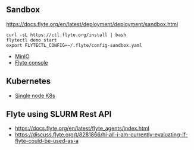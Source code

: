 ## Sandbox

https://docs.flyte.org/en/latest/deployment/deployment/sandbox.html

```
curl -sL https://ctl.flyte.org/install | bash
flytectl demo start
export FLYTECTL_CONFIG=~/.flyte/config-sandbox.yaml
```
- [MinIO](http://localhost:30080/minio/login)
- [Flyte console](http://localhost:30080/console)

## Kubernetes

- [Single node K8s](https://github.com/davidmirror-ops/flyte-the-hard-way/blob/main/docs/on-premises/single-node/001-configure-single-node-k8s.md)

## Flyte using SLURM Rest API

- https://docs.flyte.org/en/latest/flyte_agents/index.html
- https://discuss.flyte.org/t/8281866/hi-all-i-am-currently-evaluating-if-flyte-could-be-used-as-a
